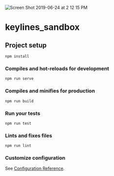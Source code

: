 ![Screen Shot 2019-06-24 at 2 12 15 PM](https://user-images.githubusercontent.com/24390579/60050312-9112e300-968d-11e9-9b34-1d59b18f0608.png)

# keylines_sandbox

## Project setup
```
npm install
```

### Compiles and hot-reloads for development
```
npm run serve
```

### Compiles and minifies for production
```
npm run build
```

### Run your tests
```
npm run test
```

### Lints and fixes files
```
npm run lint
```

### Customize configuration
See [Configuration Reference](https://cli.vuejs.org/config/).
